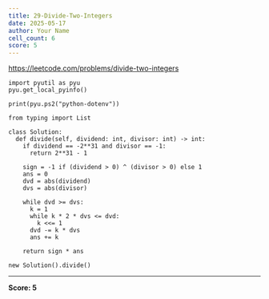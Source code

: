 ```yaml
---
title: 29-Divide-Two-Integers
date: 2025-05-17
author: Your Name
cell_count: 6
score: 5
---
```


https://leetcode.com/problems/divide-two-integers


```
import pyutil as pyu
pyu.get_local_pyinfo()
```


```
print(pyu.ps2("python-dotenv"))
```


```
from typing import List
```


```
class Solution:
  def divide(self, dividend: int, divisor: int) -> int:
    if dividend == -2**31 and divisor == -1:
      return 2**31 - 1

    sign = -1 if (dividend > 0) ^ (divisor > 0) else 1
    ans = 0
    dvd = abs(dividend)
    dvs = abs(divisor)

    while dvd >= dvs:
      k = 1
      while k * 2 * dvs <= dvd:
        k <<= 1
      dvd -= k * dvs
      ans += k

    return sign * ans
```


```
new Solution().divide()
```


---
**Score: 5**